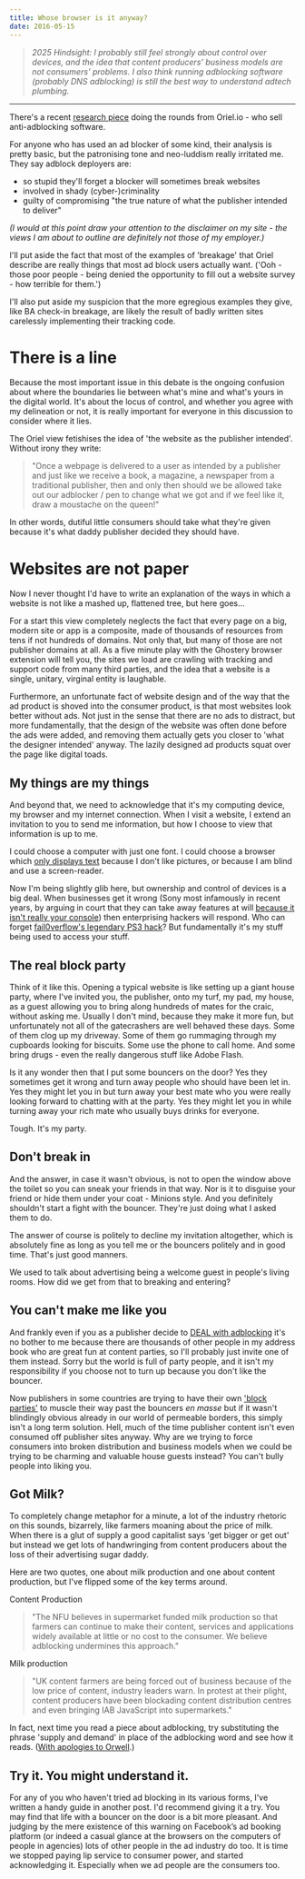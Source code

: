 ```yaml
---
title: Whose browser is it anyway?
date: 2016-05-15
---
```


> _2025 Hindsight: I probably still feel strongly about control over devices, and the idea that content producers' business models are not consumers' problems. I also think running adblocking software (probably DNS adblocking) is still the best way to understand adtech plumbing._
_____
There's a recent [research piece](https://oriel.io/blog/adblocking-blocking-more-than-ads/) doing the rounds from Oriel.io - who sell anti-adblocking software.

For anyone who has used an ad blocker of some kind, their analysis is pretty basic, but the patronising tone and neo-luddism really irritated me. They say adblock deployers are:

* so stupid they'll forget a blocker will sometimes break websites
* involved in shady (cyber-)criminality
* guilty of compromising "the true nature of what the publisher intended to deliver"

_(I would at this point draw your attention to the disclaimer on  my site - the views I am about to outline are *definitely* not those of my employer.)_

I'll put aside the fact that most of the examples of 'breakage' that Oriel describe are really things that most ad block users actually want. ('Ooh - those poor people - being denied the opportunity to fill out a website survey - how terrible for them.')

I'll also put aside my suspicion that the more egregious examples they give, like BA check-in breakage, are likely the result of badly written sites carelessly implementing their tracking code.

# There is a line
Because the most important issue in this debate is the ongoing confusion about where the boundaries lie between what's mine and what's yours in the digital world. It's about the locus of control, and whether you agree with my delineation or not, it is really important for everyone in this discussion to consider where it lies.

The Oriel view fetishises the idea of 'the website as the publisher intended'. Without irony they write:

> "Once a webpage is delivered to a user as intended by a publisher and just like we receive a book, a magazine, a newspaper from a traditional publisher, then and only then should we be allowed take out our adblocker / pen to change what we got and if we feel like it, draw a moustache on the queen!"

In other words, dutiful little consumers should take what they're given because it's what daddy publisher decided they should have.

# Websites are not paper
Now I never thought I'd have to write an explanation of the ways in which a website is not like a mashed up, flattened tree, but here goes...

For a start this view completely neglects the fact that every page on a big, modern site or app is a composite, made of thousands of resources from tens if not hundreds of domains. Not only that, but many of those are not publisher domains at all. As a five minute play with the Ghostery browser extension will tell you, the sites we load are crawling with tracking and support code from many third parties, and the idea that a website is a single, unitary, virginal entity is laughable.

Furthermore, an unfortunate fact of website design and of the way that the ad product is shoved into the consumer product, is that most websites look better without ads. Not just in the sense that there are no ads to distract, but more fundamentally, that the design of the website was often done before the ads were added, and removing them actually gets you closer to 'what the designer intended' anyway. The lazily designed ad products squat over the page like digital toads.

## My things are my things
And beyond that, we need to acknowledge that it's my computing device, my browser and my internet connection. When I visit a website, I extend an invitation to you to send me information, but how I choose to view that information is up to me.

I could choose a computer with just one font. I could choose a browser which [only displays text](www.webbie.org.uk/webbrowser/) because I don't like pictures, or because I am blind and use a screen-reader.

Now I'm being slightly glib here, but ownership and control of devices is a big deal. When businesses get it wrong (Sony most infamously in recent years, by arguing in court that they can take away features at will [because it isn't really your console](https://www.eff.org/deeplinks/2011/01/sony-v-hotz-sony-sends-dangerous-message)) then enterprising hackers will respond. Who can forget [fail0verflow's legendary PS3 hack](https://m.youtube.com/watch?v=PR9tFXz4Quc)? But fundamentally it's my stuff being used to access your stuff.

## The real block party
Think of it like this. Opening a typical website is like setting up a giant house party, where I've invited you, the publisher, onto my turf, my pad, my house, as a guest allowing you to bring along hundreds of mates for the craic, without asking me. Usually I don't mind, because they make it more fun, but unfortunately not all of the gatecrashers are well behaved these days. Some of them clog up my driveway. Some of them go rummaging through my cupboards looking for biscuits. Some use the phone to call home. And some bring drugs - even the really dangerous stuff like Adobe Flash.

Is it any wonder then that I put some bouncers on the door? Yes they sometimes get it wrong and turn away people who should have been let in. Yes they might let you in but turn away your best mate who you were really looking forward to chatting with at the party. Yes they might let you in while turning away your rich mate who usually buys drinks for everyone.

Tough. It's my party.

## Don't break in
And the answer, in case it wasn't obvious, is not to open the window above the toilet so you can sneak your friends in that way. Nor is it to disguise your friend or hide them under your coat - Minions style. And you definitely shouldn't start a fight with the bouncer. They're just doing what I asked them to do.

The answer of course is politely to decline my invitation altogether, which is absolutely fine as long as you tell me or the bouncers politely and in good time. That's just good manners.

We used to talk about advertising being a welcome guest in people's living rooms. How did we get from that to breaking and entering?

## You can't make me like you
And frankly even if you as a publisher decide to [DEAL with adblocking](http://www.iabeurope.eu/blog/a-deal-to-for-publishers-to-engage-users-on-ad-blocking/) it's no bother to me because there are thousands of other people in my address book who are great fun at content parties, so I'll probably just invite one of them instead. Sorry but the world is full of party people, and it isn't my responsibility if you choose not to turn up because you don't like the bouncer.

Now publishers in some countries are trying to have their own ['block parties'](http://www.theregister.co.uk/2016/03/15/sweden_everybody_block_the_ad_blockers/) to muscle their way past the bouncers *en masse* but if it wasn't blindingly obvious already in our world of permeable borders, this simply isn't a long term solution. Hell, much of the time publisher content isn't even consumed off publisher sites anyway. Why are we trying to force consumers into broken distribution and business models when we could be trying to be charming and valuable house guests instead? You can't bully people into liking you.

## Got Milk?
To completely change metaphor for a minute, a lot of the industry rhetoric on this sounds, bizarrely, like farmers moaning about the price of milk. When there is a glut of supply a good capitalist says 'get bigger or get out' but instead we get lots of handwringing from content producers about the loss of their advertising sugar daddy.

Here are two quotes, one about milk production and one about content production, but I've flipped some of the key terms around.

Content Production
> "The NFU believes in supermarket funded milk production so that farmers can continue to make their content, services and applications widely available at little or no cost to the consumer. We believe adblocking undermines this approach."

Milk production
> "UK content farmers are being forced out of business because of the low price of content, industry leaders warn. In protest at their plight, content producers have been blockading content distribution centres and even bringing IAB JavaScript into supermarkets."

In fact, next time you read a piece about adblocking, try substituting the phrase 'supply and demand' in place of the adblocking word and see how it reads. ([With apologies to Orwell](http://www.telelib.com/authors/O/OrwellGeorge/prose/KeepAspidistraFlying/index.html).)

## Try it. You might understand it.
For any of you who haven't tried ad blocking in its various forms, I've written a handy guide in another post. I'd recommend giving it a try. You may find that life with a bouncer on the door is a bit more pleasant. And judging by the mere existence of this warning on Facebook’s ad booking platform (or indeed a casual glance at the browsers on the computers of people in agencies) lots of other people in the ad industry do too. It is time we stopped paying lip service to consumer power, and started acknowledging it. Especially when we ad people are the consumers too.
